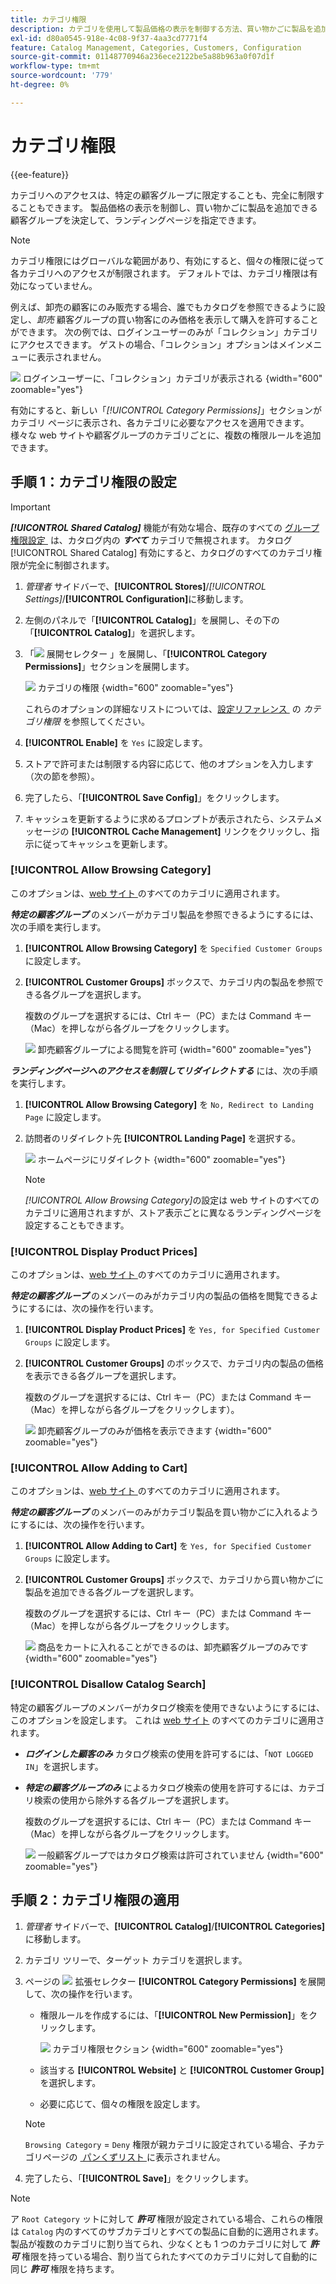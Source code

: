 ```yaml
---
title: カテゴリ権限
description: カテゴリを使用して製品価格の表示を制御する方法、買い物かごに製品を追加できる顧客グループを決定する方法、ランディングページを指定する方法について説明します。
exl-id: d80a0545-918e-4c08-9f37-4aa3cd7771f4
feature: Catalog Management, Categories, Customers, Configuration
source-git-commit: 01148770946a236ece2122be5a88b963a0f07d1f
workflow-type: tm+mt
source-wordcount: '779'
ht-degree: 0%

---
```


# カテゴリ権限

{{ee-feature}}

カテゴリへのアクセスは、特定の顧客グループに限定することも、完全に制限することもできます。 製品価格の表示を制御し、買い物かごに製品を追加できる顧客グループを決定して、ランディングページを指定できます。

>[!NOTE]
>
>カテゴリ権限にはグローバルな範囲があり、有効にすると、個々の権限に従って各カテゴリへのアクセスが制限されます。 デフォルトでは、カテゴリ権限は有効になっていません。

例えば、卸売の顧客にのみ販売する場合、誰でもカタログを参照できるように設定し、_卸売_ 顧客グループの買い物客にのみ価格を表示して購入を許可することができます。 次の例では、ログインユーザーのみが「コレクション」カテゴリにアクセスできます。 ゲストの場合、「コレクション」オプションはメインメニューに表示されません。

![&#x200B; ログインユーザーに、「コレクション」カテゴリが表示される &#x200B;](./assets/storefront-category-permissions-logged-in.png){width="600" zoomable="yes"}

有効にすると、新しい「_[!UICONTROL Category Permissions]_」セクションがカテゴリ ページに表示され、各カテゴリに必要なアクセスを適用できます。 様々な web サイトや顧客グループのカテゴリごとに、複数の権限ルールを追加できます。

## 手順 1：カテゴリ権限の設定

>[!IMPORTANT]
>
>**_[!UICONTROL Shared Catalog]_** 機能が有効な場合、既存のすべての [&#x200B; グループ権限設定 &#x200B;](../configuration-reference/catalog/catalog.md#category-permissions) は、カタログ内の **_すべて_** カテゴリで無視されます。 カタログ [!UICONTROL Shared Catalog] 有効にすると、カタログのすべてのカテゴリ権限が完全に制御されます。

1. _管理者_ サイドバーで、**[!UICONTROL Stores]**/_[!UICONTROL Settings]_/**[!UICONTROL Configuration]**&#x200B;に移動します。

1. 左側のパネルで「**[!UICONTROL Catalog]**」を展開し、その下の「**[!UICONTROL Catalog]**」を選択します。

1. 「![&#x200B; 展開セレクター &#x200B;](../assets/icon-display-expand.png)」を展開し、「**[!UICONTROL Category Permissions]**」セクションを展開します。

   ![&#x200B; カテゴリの権限 &#x200B;](../configuration-reference/catalog/assets/catalog-category-permissions.png){width="600" zoomable="yes"}

   これらのオプションの詳細なリストについては、[&#x200B; 設定リファレンス &#x200B;](../configuration-reference/catalog/catalog.md#category-permissions) の _カテゴリ権限_ を参照してください。

1. **[!UICONTROL Enable]** を `Yes` に設定します。

1. ストアで許可または制限する内容に応じて、他のオプションを入力します（次の節を参照）。

1. 完了したら、「**[!UICONTROL Save Config]**」をクリックします。

1. キャッシュを更新するように求めるプロンプトが表示されたら、システムメッセージの **[!UICONTROL Cache Management]** リンクをクリックし、指示に従ってキャッシュを更新します。

### [!UICONTROL Allow Browsing Category]

このオプションは、[web サイト &#x200B;](../getting-started/websites-stores-views.md) のすべてのカテゴリに適用されます。

**_特定の顧客グループ_** のメンバーがカテゴリ製品を参照できるようにするには、次の手順を実行します。

1. **[!UICONTROL Allow Browsing Category]** を `Specified Customer Groups` に設定します。

1. **[!UICONTROL Customer Groups]** ボックスで、カテゴリ内の製品を参照できる各グループを選択します。

   複数のグループを選択するには、Ctrl キー（PC）または Command キー（Mac）を押しながら各グループをクリックします。

   ![&#x200B; 卸売顧客グループによる閲覧を許可 &#x200B;](./assets/category-permissions-allow-browsing-customer-groups.png){width="600" zoomable="yes"}

**_ランディングページへのアクセスを制限してリダイレクトする_** には、次の手順を実行します。

1. **[!UICONTROL Allow Browsing Category]** を `No, Redirect to Landing Page` に設定します。

1. 訪問者のリダイレクト先 **[!UICONTROL Landing Page]** を選択する。

   ![&#x200B; ホームページにリダイレクト &#x200B;](./assets/category-permissions-browse-category-landing-page.png){width="600" zoomable="yes"}

   >[!NOTE]
   >
   >_[!UICONTROL Allow Browsing Category]_&#x200B;の設定は web サイトのすべてのカテゴリに適用されますが、ストア表示ごとに異なるランディングページを設定することもできます。

### [!UICONTROL Display Product Prices]

このオプションは、[web サイト &#x200B;](../getting-started/websites-stores-views.md) のすべてのカテゴリに適用されます。

**_特定の顧客グループ_** のメンバーのみがカテゴリ内の製品の価格を閲覧できるようにするには、次の操作を行います。

1. **[!UICONTROL Display Product Prices]** を `Yes, for Specified Customer Groups` に設定します。

1. **[!UICONTROL Customer Groups]** のボックスで、カテゴリ内の製品の価格を表示できる各グループを選択します。

   複数のグループを選択するには、Ctrl キー（PC）または Command キー（Mac）を押しながら各グループをクリックします）。

   ![&#x200B; 卸売顧客グループのみが価格を表示できます &#x200B;](./assets/category-permissions-price-customer-groups.png){width="600" zoomable="yes"}

### [!UICONTROL Allow Adding to Cart]

このオプションは、[web サイト &#x200B;](../getting-started/websites-stores-views.md) のすべてのカテゴリに適用されます。

**_特定の顧客グループ_** のメンバーのみがカテゴリ製品を買い物かごに入れるようにするには、次の操作を行います。

1. **[!UICONTROL Allow Adding to Cart]** を `Yes, for Specified Customer Groups` に設定します。

1. **[!UICONTROL Customer Groups]** ボックスで、カテゴリから買い物かごに製品を追加できる各グループを選択します。

   複数のグループを選択するには、Ctrl キー（PC）または Command キー（Mac）を押しながら各グループをクリックします。

   ![&#x200B; 商品をカートに入れることができるのは、卸売顧客グループのみです &#x200B;](./assets/category-permissions-cart-customer-groups.png){width="600" zoomable="yes"}

### [!UICONTROL Disallow Catalog Search]

特定の顧客グループのメンバーがカタログ検索を使用できないようにするには、このオプションを設定します。 これは [web サイト &#x200B;](../getting-started/websites-stores-views.md) のすべてのカテゴリに適用されます。

- **_ログインした顧客のみ_** カタログ検索の使用を許可するには、「`NOT LOGGED IN`」を選択します。

- **_特定の顧客グループのみ_** によるカタログ検索の使用を許可するには、カテゴリ検索の使用から除外する各グループを選択します。

  複数のグループを選択するには、Ctrl キー（PC）または Command キー（Mac）を押しながら各グループをクリックします。

  ![&#x200B; 一般顧客グループではカタログ検索は許可されていません &#x200B;](./assets/category-permissions-disallow-category-search.png){width="600" zoomable="yes"}

## 手順 2：カテゴリ権限の適用

1. _管理者_ サイドバーで、**[!UICONTROL Catalog]**/**[!UICONTROL Categories]** に移動します。

1. カテゴリ ツリーで、ターゲット カテゴリを選択します。

1. ページの ![&#x200B; 拡張セレクター &#x200B;](../assets/icon-display-expand.png)**[!UICONTROL Category Permissions]** を展開して、次の操作を行います。

   - 権限ルールを作成するには、「**[!UICONTROL New Permission]**」をクリックします。

     ![&#x200B; カテゴリ権限セクション &#x200B;](./assets/category-permissions-section-admin.png){width="600" zoomable="yes"}

   - 該当する **[!UICONTROL Website]** と **[!UICONTROL Customer Group]** を選択します。

   - 必要に応じて、個々の権限を設定します。

   >[!NOTE]
   >
   >`Browsing Category` = `Deny` 権限が親カテゴリに設定されている場合、子カテゴリページの [&#x200B; パンくずリスト &#x200B;](navigation-breadcrumb-trail.md) に表示されません。

1. 完了したら、「**[!UICONTROL Save]**」をクリックします。

>[!NOTE]
>
>ア `Root Category` ットに対して **_許可_** 権限が設定されている場合、これらの権限は `Catalog` 内のすべてのサブカテゴリとすべての製品に自動的に適用されます。 製品が複数のカテゴリに割り当てられ、少なくとも 1 つのカテゴリに対して **_許可_** 権限を持っている場合、割り当てられたすべてのカテゴリに対して自動的に同じ **_許可_** 権限を持ちます。
